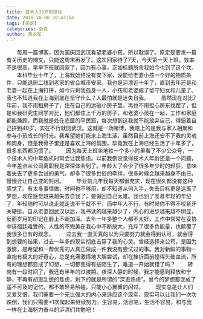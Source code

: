 ```yaml
---
title: 技术人35岁的隐忧
date: 2018-10-08 20:43:53
tags: [杂说]
categories: 杂说
author: 费永军
---
```

&emsp;&emsp;每周一篇博客，因为国庆回武汉看望老婆小孩，所以耽误了。原定是要发一篇有关历史的博文，只能这周末再发了。这次回家待了7天，今天第一天上班，效率不是很高，早早下班就回家了，因为有心事，正如标题所言我如今也到了这个坎。
&emsp;&emsp;本科毕业十年了，上海我始终没有安下家，没能给老婆小孩一个好的物质条件，只能退居二线到老家的省会城市安家。我也是沪漂近十年了，直到去年还是和老婆一起在上海打拼，如今只剩我孤身一人，小孩和老婆成了留守妇女和儿童了。我也不知道我在上海到底在坚守什么？人最怕就是迷失自我。
&emsp;&emsp;虽然现在对比7年前，我不用租房子了，住在自己的远破小房子里，再也不用担心房东找茬了，但是和我研究生同学对比，他们都住上千万的房子，和老婆小孩在一起，工作和家庭都能兼顾，而我就是处在底层的平民窟，每次想到这我就不能放弃自己，得逼着自己拼到40岁，实在不行就回武汉。这就是一场赌博，我赔上的是我与家人相聚和参与小孩成长的时光。我希望她们能来上海生活，虽然目前上海还安不下我的灵魂和肉身，但是我骨子里还是喜欢上海的氛围，毕竟我在上海已经生活了十年多了，很多东西都习惯了。
&emsp;&emsp;因为每天上班坐地铁一个多小时里看了不少公众号，一个技术人的中年危机时常会让我焦虑。以前我倒没觉得技术人年龄还是一个问题，今年差点从公司离职我是深深体会到了。年龄大了会少了很多年少时的轻狂，意味着失去了更多尝试的勇气，却多了很多世俗的牵绊，很多时候会越来越身不由己，慢慢会让自己变的封闭。
&emsp;&emsp;毕业前几年我每天都很充实，现在很久都没有这种感觉了。有太多事情做，时间也不够用，却不知道从何入手，失去目标更是远离了梦想，现在感觉越来越失去自我了，要做回自己太难。我也到了羡慕年轻的年纪了，年轻随时可以说走就走说不干就不干，而中年人不行，有时候你不得不咬紧牙关硬挺。自从老婆回武汉以后，我书读的越来越少了，内心的进步越来越不明显，反而岁月的印记在脸上不断加深。去年一年多整个人都不太好，工作中常常在妥协中徘徊廷难受的，人性的不完美在我心中不断放大，充斥了很多负能量，也颠覆了我很多已有的观念。
&emsp;&emsp;过去我一直天真的以为只要努力就会得到认可，就会得到想要的结果，过去一年多的现实彻底击穿了我的心灵。曾经选择来公司，是因为激情，是希望和一帮优秀的人真正做成一件我没有尝试过的事。我对新鲜的事物一直抱有极大的好奇心，总是充满激情地大胆尝试，却在挫折面前撞得头破血流，所有的理想都变成了幻想，一切都变得有些陌生了，难道一开始就错了吗？
&emsp;&emsp;转岗有一段时间了，我还有半年的过渡期。夜深人静的时候，我才能感到释放和宁静，不再有胡思乱想的焦虑，剩下的就是所谓的“深思熟虑”。曾今的梦想都变成了遥不可及的记忆，都不敢轻易触碰，只能小心翼翼的闪过。
&emsp;&emsp;现实总是让人们又爱又恨，我们需要一个无比强大的内心来适应这个现实，现实可以让我们一次次跌倒，我们只需要+1次爬起来继续努力。生容易，活容易，生活不容易，和与我一样在上海努力奋斗的沪漂们共勉吧！

